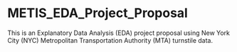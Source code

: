 # METIS_EDA_Project_Proposal
This is an Explanatory Data Analysis (EDA) project proposal using New York City (NYC) Metropolitan Transportation Authority (MTA) turnstile data. 

